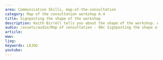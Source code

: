 ```yaml
---
area: Communication Skills, map-of-the-consultation
category: Map of the consultation workshop 0.4
title: Signposting the shape of the workshop
description: Keith Birrell tells you about the shape of the workshop. An introduction to Erica
audio: /assets/audio/Map of consultation - 00c Signposting the shape of the workshop - MQ.mp3
article: 
www: 
ljog:
keywords: LEJOG
youtube: 
--- 
```

